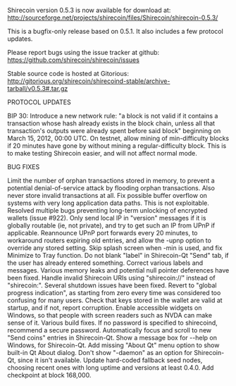 Shirecoin version 0.5.3 is now available for download at:
http://sourceforge.net/projects/shirecoin/files/Shirecoin/shirecoin-0.5.3/

This is a bugfix-only release based on 0.5.1.
It also includes a few protocol updates.

Please report bugs using the issue tracker at github:
https://github.com/shirecoin/shirecoin/issues

Stable source code is hosted at Gitorious:
http://gitorious.org/shirecoin/shirecoind-stable/archive-tarball/v0.5.3#.tar.gz

PROTOCOL UPDATES

BIP 30: Introduce a new network rule: "a block is not valid if it contains a transaction whose hash already exists in the block chain, unless all that transaction's outputs were already spent before said block" beginning on March 15, 2012, 00:00 UTC.
On testnet, allow mining of min-difficulty blocks if 20 minutes have gone by without mining a regular-difficulty block. This is to make testing Shirecoin easier, and will not affect normal mode.

BUG FIXES

Limit the number of orphan transactions stored in memory, to prevent a potential denial-of-service attack by flooding orphan transactions. Also never store invalid transactions at all.
Fix possible buffer overflow on systems with very long application data paths. This is not exploitable.
Resolved multiple bugs preventing long-term unlocking of encrypted wallets
(issue #922).
Only send local IP in "version" messages if it is globally routable (ie, not private), and try to get such an IP from UPnP if applicable.
Reannounce UPnP port forwards every 20 minutes, to workaround routers expiring old entries, and allow the -upnp option to override any stored setting.
Skip splash screen when -min is used, and fix Minimize to Tray function.
Do not blank "label" in Shirecoin-Qt "Send" tab, if the user has already entered something.
Correct various labels and messages.
Various memory leaks and potential null pointer deferences have been fixed.
Handle invalid Shirecoin URIs using "shirecoin://" instead of "shirecoin:".
Several shutdown issues have been fixed.
Revert to "global progress indication", as starting from zero every time was considered too confusing for many users.
Check that keys stored in the wallet are valid at startup, and if not, report corruption.
Enable accessible widgets on Windows, so that people with screen readers such as NVDA can make sense of it.
Various build fixes.
If no password is specified to shirecoind, recommend a secure password.
Automatically focus and scroll to new "Send coins" entries in Shirecoin-Qt.
Show a message box for --help on Windows, for Shirecoin-Qt.
Add missing "About Qt" menu option to show built-in Qt About dialog.
Don't show "-daemon" as an option for Shirecoin-Qt, since it isn't available.
Update hard-coded fallback seed nodes, choosing recent ones with long uptime and versions at least 0.4.0.
Add checkpoint at block 168,000.
